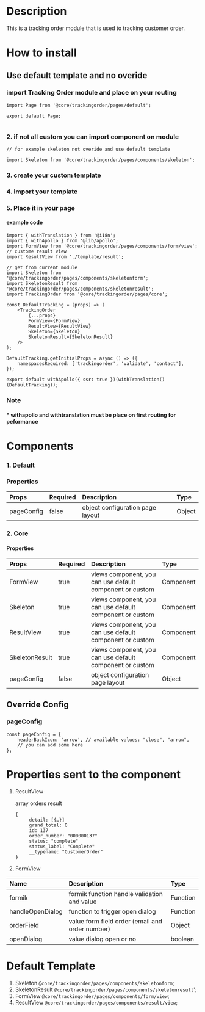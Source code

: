 # Description

This is a tracking order module that is used to tracking customer order.

# How to install

## Use default template and no overide
### import Tracking Order module and place on your routing
````
import Page from '@core/trackingorder/pages/default';

export default Page;


````


### 2. if not all custom you can import component on module

````
// for example skeleton not overide and use default template

import Skeleton from '@core/trackingorder/pages/components/skeleton';
````
### 3. create your custom template
### 4. import your template
### 5. Place it in your page
#### example code

````
import { withTranslation } from '@i18n';
import { withApollo } from '@lib/apollo';
import FormView from '@core/trackingorder/pages/components/form/view';
// custome result view
import ResultView from './template/result';

// get from current module
import Skeleton from '@core/trackingorder/pages/components/skeletonform';
import SkeletonResult from '@core/trackingorder/pages/components/skeletonresult';
import TrackingOrder from '@core/trackingorder/pages/core';

const DefaultTracking = (props) => (
    <TrackingOrder
        {...props}
        FormView={FormView}
        ResultView={ResultView}
        Skeleton={Skeleton}
        SkeletonResult={SkeletonResult}
    />
);

DefaultTracking.getInitialProps = async () => ({
    namespacesRequired: ['trackingorder', 'validate', 'contact'],
});

export default withApollo({ ssr: true })(withTranslation()(DefaultTracking));

````

### Note
#### * withapollo and withtranslation must be place on first routing for peformance

# Components
### 1. Default
### Properties
| Props       | Required | Description | Type |
| :---        | :---     | :---        |:---  |
| pageConfig  |  false   | object configuration page layout      | Object|

### 2. Core
#### Properties
| Props       | Required | Description | Type |
| :---        | :---     | :---        |:---  |
| FormView      |  true    | views component, you can use default component or custom | Component |
| Skeleton      |  true    |  views component, you can use default component or custom | Component |
| ResultView      |  true    | views component, you can use default component or custom | Component |
| SkeletonResult      |  true    |  views component, you can use default component or custom | Component |
| pageConfig  |  false   | object configuration page layout      | Object|


## Override Config
### pageConfig

````
const pageConfig = {
    headerBackIcon: 'arrow', // available values: "close", "arrow",
    // you can add some here
};
````

# Properties sent to the component
1. ResultView

   array orders result
   ````
   {
        detail: [{…}]
        grand_total: 0
        id: 137
        order_number: "000000137"
        status: "complete"
        status_label: "Complete"
        __typename: "CustomerOrder"
   }
   ````

2. FormView

| Name       | Description | Type |
| :---       | :---        |:---        |
| formik     | formik  function handle validation and value| Function |
| handleOpenDialog     | function to trigger open dialog| Function |
| orderField     | value form field order (email and order number)| Object |
| openDialog     | value dialog open or no| boolean |



# Default Template
1. Skeleton `@core/trackingorder/pages/components/skeletonform`;
2. SkeletonResult `@core/trackingorder/pages/components/skeletonresult`';
3. FormView `@core/trackingorder/pages/components/form/view`;
4. ResultView `@core/trackingorder/pages/components/result/view`;
